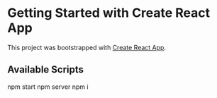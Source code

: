 # Getting Started with Create React App

This project was bootstrapped with [Create React App](https://github.com/facebook/create-react-app).

## Available Scripts

npm start
npm server
npm i

